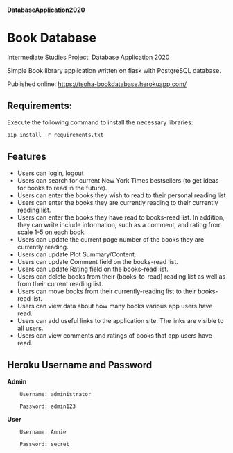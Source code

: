 #### DatabaseApplication2020
# Book Database
Intermediate Studies Project: Database Application 2020

Simple Book library application written on flask with PostgreSQL database.
 
Published online: https://tsoha-bookdatabase.herokuapp.com/


## Requirements:

Execute the following command to install the necessary libraries:<br />

`pip install -r requirements.txt`

## Features
* Users can login, logout 
* Users can search for current New York Times bestsellers (to get ideas for books to read in the future).
* Users can enter the books they wish to read to their personal reading list
* Users can enter the books they are currently reading to their currently reading list.
* Users can enter the books they have read to books-read list. In addition, they can write include information, such as a comment,
  and rating from scale 1-5 on each book.
* Users can update the current page number of the books they are currently reading.
* Users can update Plot Summary/Content.
* Users can update Comment field on the books-read list.
* Users can update Rating field on the books-read list.
* Users can delete books from their (books-to-read) reading list as well as from their current reading list.
* Users can move books from their currently-reading list to their books-read list.
* Users can view data about how many books various app users have read.
* Users can add useful links to the application site. The links are visible to all users.
* Users can view comments and ratings of books that app users have read.
  

## Heroku Username and Password

**Admin**

        Username: administrator

        Password: admin123

**User**

        Username: Annie

        Password: secret
